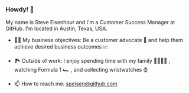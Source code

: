 ### Howdy! 👋

My name is Steve Eisenhour and I'm a Customer Success Manager at GitHub.  I'm located in Austin, Texas, USA.

- 👨‍💼 My business objectives: Be a customer advocate 💪 and help them achieve desired business outcomes 📈

- 🏞️ Outside of work: I enjoy spending time with my family 👨‍👩‍👧‍👦 , watching Formula 1 🏎️ , and collecting wristwatches ⌚

- 📫 How to reach me: speisen@github.com


